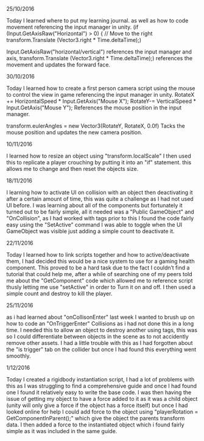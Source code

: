 25/10/2016

Today I learned where to put my learning journal. as well as how to code movement referencing the input manager in unity.
(if (Input.GetAxisRaw("Horizontal") > 0) {
			// Move to the right
			transform.Translate (Vector3.right * Time.deltaTime);)
      
Input.GetAxisRaw("horizontal/vertical") references the input manager and axis,
transform.Translate (Vector3.right * Time.deltaTime);) references the movement and updates the forward face.

30/10/2016

Today I learned how to create a first person camera script using the mouse to control the view in game referencing the input manager in unity.
RotateX += HorizontalSpeed * Input.GetAxis("Mouse X"); 
RotateY-= VerticalSpeed * Input.GetAxis("Mouse Y"); References the mouse position in the input manager. 

transform.eulerAngles = new Vector3(RotateY, RotateX, 0.0f) Tacks the mouse position and updates the new camera position.

10/11/2016

I learned how to resize an object using "transform.localScale"  I then used this to replicate a player crouching by putting it into an "if" statement. this allows me to change and then reset the objects size.

18/11/2016

I learning how to activate UI on collision with an object then deactivating it after a certain amount of time, this was quite a challenge as I had not used UI before. I was learning about all of the components but fortunately it turned out to be fairly simple, all it needed was a "Public GameObject" and "OnCollision", as I had worked with tags prior to this I found the code fairly easy using the "SetActive" command I was able to toggle when the UI GameObject was visible just adding a simple count to deactivate it. 

22/11/2016

Today I learned how to link scripts together and how to active/deactivate them, I had decided this would be a nice system to use for a gaming health component. This proved to be a hard task due to the fact I couldn’t find a tutorial that could help me, after a while of searching one of my peers told me about the "GetComponent" code which allowed me to reference script thusly letting me use "setActive" in order to Turn it on and off. I then used a simple count and destroy to kill the player.

25/11/2016

as i had learned about "onCollisonEnter" last week I wanted to brush up on how to code an "OnTriggerEnter" Collisions as i had not done this in a long time. I needed this to allow an object to destroy another using tags, this was so I could differentiate between objects in the scene as to not accidently remove other assets. I had a little trouble with this as I had forgotten about the "is trigger" tab on the collider but once I had found this everything went smoothly.

1/12/2016

Today I created a rigidbody instantiation script, I had a lot of problems with this as I was struggling to find a comprehensive guide and once I had found one I found it relatively easy to write the base code. I was then having the issue of getting my object to have a force added to it as it was a child object (unity will only give a force if the object has a force itself) but once I had looked online for help I could add force to the object using "playerRotation = GetComponentInParent<Transform>();" which give the object the parents transform data. I then added a force to the instantiated object which i found fairly simple as it was included in the same guide.

